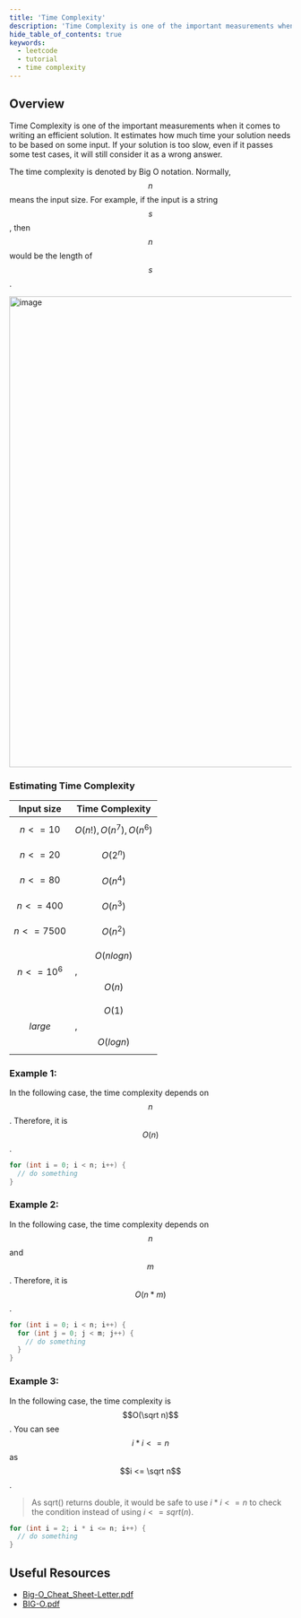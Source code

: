 ```yaml
---
title: 'Time Complexity'
description: 'Time Complexity is one of the important measurements when it comes to writing an efficient solution.'
hide_table_of_contents: true
keywords:
  - leetcode
  - tutorial
  - time complexity
---
```


<TutorialAuthors names="@wingkwong"/>

## Overview

Time Complexity is one of the important measurements when it comes to writing an efficient solution. It estimates how much time your solution needs to be based on some input. If your solution is too slow, even if it passes some test cases, it will still consider it as a wrong answer.

The time complexity is denoted by Big O notation. Normally, $$n$$ means the input size. For example, if the input is a string $$s$$, then $$n$$ would be the length of $$s$$.

<img width="840" alt="image" src="https://user-images.githubusercontent.com/35857179/171774214-25ca6ee0-a108-482a-ade1-3bb0eacf93ad.png"/>

### Estimating Time Complexity

| Input size    | Time Complexity          |
| ------------- | ------------------------ |
| $$n <= 10$$   | $$O(n!), O(n^7),O(n^6)$$ |
| $$n <= 20$$   | $$O(2^n)$$               |
| $$n <= 80$$   | $$O(n^4)$$               |
| $$n <= 400$$  | $$O(n^3)$$               |
| $$n <= 7500$$ | $$O(n^2)$$               |
| $$n <= 10^6$$ | $$O(nlogn)$$, $$O(n)$$   |
| $$large$$     | $$O(1)$$, $$O(logn)$$    |

### Example 1:

In the following case, the time complexity depends on $$n$$. Therefore, it is $$O(n)$$.

```cpp
for (int i = 0; i < n; i++) {
  // do something
}
```

### Example 2:

In the following case, the time complexity depends on $$n$$ and $$m$$. Therefore, it is $$O(n*m)$$.

```cpp
for (int i = 0; i < n; i++) {
  for (int j = 0; j < m; j++) {
    // do something
  }
}
```

### Example 3:

In the following case, the time complexity is $$O(\sqrt n)$$. You can see $$i * i <= n$$ as $$i <= \sqrt n$$.

> As sqrt() returns double, it would be safe to use $i * i <= n$ to check the condition instead of using $i <= sqrt(n)$.

```cpp
for (int i = 2; i * i <= n; i++) {
  // do something
}
```

## Useful Resources

- [Big-O_Cheat_Sheet-Letter.pdf](https://github.com/wingkwong/leetcode-the-hard-way/files/8829046/Big-O_Cheat_Sheet-Letter.pdf)
- [BIG-O.pdf](https://github.com/wingkwong/leetcode-the-hard-way/files/8829047/BIG-O.pdf)
